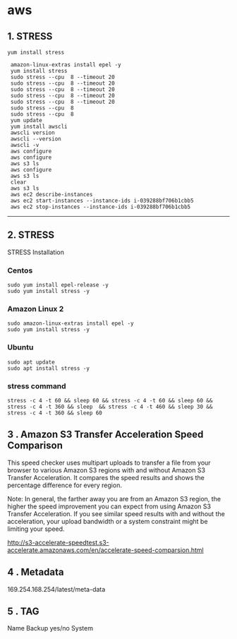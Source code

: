 # aws


## 1. STRESS

```
yum install stress
```

```
 amazon-linux-extras install epel -y
 yum install stress
 sudo stress --cpu  8 --timeout 20
 sudo stress --cpu  8 --timeout 20
 sudo stress --cpu  8 --timeout 20
 sudo stress --cpu  8 --timeout 20
 sudo stress --cpu  8 --timeout 20
 sudo stress --cpu  8
 sudo stress --cpu  8
 yum update
 yum install awscli
 awscli version
 awscli --version
 awscli -v
 aws configure
 aws configure
 aws s3 ls
 aws configure
 aws s3 ls
 clear
 aws s3 ls
 aws ec2 describe-instances
 aws ec2 start-instances --instance-ids i-039288bf706b1cbb5
 aws ec2 stop-instances --instance-ids i-039288bf706b1cbb5
```

---

## 2. STRESS

STRESS Installation

### Centos

```
sudo yum install epel-release -y
sudo yum install stress -y
```

### Amazon Linux 2
```
sudo amazon-linux-extras install epel -y
sudo yum install stress -y
```

### Ubuntu
```
sudo apt update
sudo apt install stress -y
```

### stress command
```
stress -c 4 -t 60 && sleep 60 && stress -c 4 -t 60 && sleep 60 && stress -c 4 -t 360 && sleep  && stress -c 4 -t 460 && sleep 30 && stress -c 4 -t 360 && sleep 60
```

## 3 . Amazon S3 Transfer Acceleration Speed Comparison

This speed checker uses multipart uploads to transfer a file from your browser to various Amazon S3 regions with and without Amazon S3 Transfer Acceleration. It compares the speed results and shows the percentage difference for every region.

Note: In general, the farther away you are from an Amazon S3 region, the higher the speed improvement you can expect from using Amazon S3 Transfer Acceleration. If you see similar speed results with and without the acceleration, your upload bandwidth or a system constraint might be limiting your speed.

http://s3-accelerate-speedtest.s3-accelerate.amazonaws.com/en/accelerate-speed-comparsion.html

## 4 . Metadata 

169.254.168.254/latest/meta-data

## 5 . TAG

 Name
 Backup yes/no
 System
